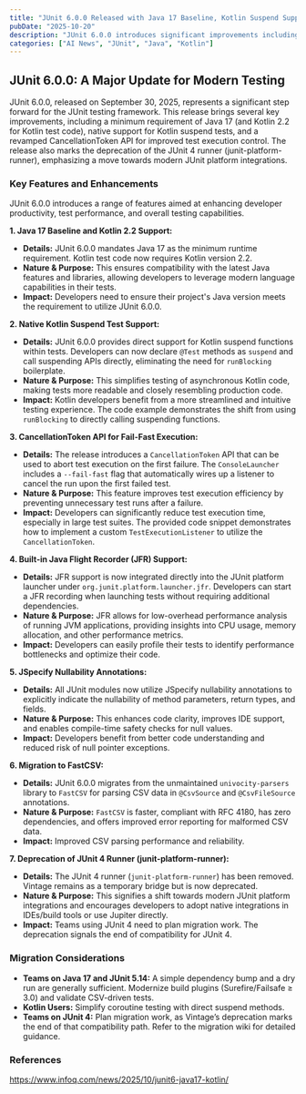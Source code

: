 ```yaml
---
title: "JUnit 6.0.0 Released with Java 17 Baseline, Kotlin Suspend Support, and Enhanced Features"
pubDate: "2025-10-20"
description: "JUnit 6.0.0 introduces significant improvements including Java 17 baseline, native Kotlin suspend test support, a new CancellationToken API for fail-fast execution, built-in Java Flight Recorder (JFR) listeners, and upgraded CSV parsing with FastCSV. The deprecated JUnit 4 runner (junit-platform-runner) is removed, with Vintage remaining as a temporary bridge."
categories: ["AI News", "JUnit", "Java", "Kotlin"]
---
```


## JUnit 6.0.0: A Major Update for Modern Testing

JUnit 6.0.0, released on September 30, 2025, represents a significant step forward for the JUnit testing framework. This release brings several key improvements, including a minimum requirement of Java 17 (and Kotlin 2.2 for Kotlin test code), native support for Kotlin suspend tests, and a revamped CancellationToken API for improved test execution control.  The release also marks the deprecation of the JUnit 4 runner (junit-platform-runner), emphasizing a move towards modern JUnit platform integrations.

### Key Features and Enhancements

JUnit 6.0.0 introduces a range of features aimed at enhancing developer productivity, test performance, and overall testing capabilities.

**1. Java 17 Baseline and Kotlin 2.2 Support:**
- **Details:** JUnit 6.0.0 mandates Java 17 as the minimum runtime requirement.  Kotlin test code now requires Kotlin version 2.2.
- **Nature & Purpose:** This ensures compatibility with the latest Java features and libraries, allowing developers to leverage modern language capabilities in their tests.
- **Impact:** Developers need to ensure their project's Java version meets the requirement to utilize JUnit 6.0.0.

**2. Native Kotlin Suspend Test Support:**
- **Details:**  JUnit 6.0.0 provides direct support for Kotlin suspend functions within tests. Developers can now declare `@Test` methods as `suspend` and call suspending APIs directly, eliminating the need for `runBlocking` boilerplate.
- **Nature & Purpose:**  This simplifies testing of asynchronous Kotlin code, making tests more readable and closely resembling production code.
- **Impact:**  Kotlin developers benefit from a more streamlined and intuitive testing experience.  The code example demonstrates the shift from using `runBlocking` to directly calling suspending functions.

**3. CancellationToken API for Fail-Fast Execution:**
- **Details:** The release introduces a `CancellationToken` API that can be used to abort test execution on the first failure.  The `ConsoleLauncher` includes a `--fail-fast` flag that automatically wires up a listener to cancel the run upon the first failed test.
- **Nature & Purpose:** This feature improves test execution efficiency by preventing unnecessary test runs after a failure.
- **Impact:** Developers can significantly reduce test execution time, especially in large test suites. The provided code snippet demonstrates how to implement a custom `TestExecutionListener` to utilize the `CancellationToken`.

**4. Built-in Java Flight Recorder (JFR) Support:**
- **Details:**  JFR support is now integrated directly into the JUnit platform launcher under `org.junit.platform.launcher.jfr`.  Developers can start a JFR recording when launching tests without requiring additional dependencies.
- **Nature & Purpose:** JFR allows for low-overhead performance analysis of running JVM applications, providing insights into CPU usage, memory allocation, and other performance metrics.
- **Impact:** Developers can easily profile their tests to identify performance bottlenecks and optimize their code.

**5. JSpecify Nullability Annotations:**
- **Details:** All JUnit modules now utilize JSpecify nullability annotations to explicitly indicate the nullability of method parameters, return types, and fields.
- **Nature & Purpose:** This enhances code clarity, improves IDE support, and enables compile-time safety checks for null values.
- **Impact:** Developers benefit from better code understanding and reduced risk of null pointer exceptions.

**6. Migration to FastCSV:**
- **Details:** JUnit 6.0.0 migrates from the unmaintained `univocity-parsers` library to `FastCSV` for parsing CSV data in `@CsvSource` and `@CsvFileSource` annotations.
- **Nature & Purpose:**  `FastCSV` is faster, compliant with RFC 4180, has zero dependencies, and offers improved error reporting for malformed CSV data.
- **Impact:**  Improved CSV parsing performance and reliability.

**7. Deprecation of JUnit 4 Runner (junit-platform-runner):**
- **Details:** The JUnit 4 runner (`junit-platform-runner`) has been removed. Vintage remains as a temporary bridge but is now deprecated.
- **Nature & Purpose:** This signifies a shift towards modern JUnit platform integrations and encourages developers to adopt native integrations in IDEs/build tools or use Jupiter directly.
- **Impact:**  Teams using JUnit 4 need to plan migration work.  The deprecation signals the end of compatibility for JUnit 4.

### Migration Considerations

- **Teams on Java 17 and JUnit 5.14:** A simple dependency bump and a dry run are generally sufficient.  Modernize build plugins (Surefire/Failsafe ≥ 3.0) and validate CSV-driven tests.
- **Kotlin Users:**  Simplify coroutine testing with direct suspend methods.
- **Teams on JUnit 4:**  Plan migration work, as Vintage’s deprecation marks the end of that compatibility path.  Refer to the migration wiki for detailed guidance.

### References
https://www.infoq.com/news/2025/10/junit6-java17-kotlin/